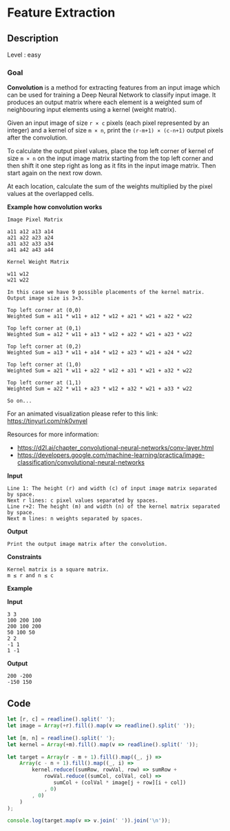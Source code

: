 # Feature Extraction

## Description

Level : easy

### Goal

**Convolution** is a method for extracting features from an input image which can be used for training a Deep Neural Network to classify input image. It produces an output matrix where each element is a weighted sum of neighbouring input elements using a kernel (weight matrix).

Given an input image of size `r × c` pixels (each pixel represented by an integer) and a kernel of size `m × n`, print the `(r-m+1) × (c-n+1)` output pixels after the convolution.

To calculate the output pixel values, place the top left corner of kernel of size `m × n` on the input image matrix starting from the top left corner and then shift it one step right as long as it fits in the input image matrix. Then start again on the next row down.

At each location, calculate the sum of the weights multiplied by the pixel values at the overlapped cells.

**Example how convolution works**

```
Image Pixel Matrix

a11 a12 a13 a14
a21 a22 a23 a24
a31 a32 a33 a34
a41 a42 a43 a44

Kernel Weight Matrix

w11 w12
w21 w22

In this case we have 9 possible placements of the kernel matrix. Output image size is 3×3.

Top left corner at (0,0)
Weighted Sum = a11 * w11 + a12 * w12 + a21 * w21 + a22 * w22

Top left corner at (0,1)
Weighted Sum = a12 * w11 + a13 * w12 + a22 * w21 + a23 * w22

Top left corner at (0,2)
Weighted Sum = a13 * w11 + a14 * w12 + a23 * w21 + a24 * w22

Top left corner at (1,0)
Weighted Sum = a21 * w11 + a22 * w12 + a31 * w21 + a32 * w22

Top left corner at (1,1)
Weighted Sum = a22 * w11 + a23 * w12 + a32 * w21 + a33 * w22

So on...
```

For an animated visualization please refer to this link: https://tinyurl.com/nk0vnyel

Resources for more information:
* https://d2l.ai/chapter_convolutional-neural-networks/conv-layer.html
* https://developers.google.com/machine-learning/practica/image-classification/convolutional-neural-networks

**Input**
```
Line 1: The height (r) and width (c) of input image matrix separated by space.
Next r lines: c pixel values separated by spaces.
Line r+2: The height (m) and width (n) of the kernel matrix separated by space.
Next m lines: n weights separated by spaces.
```

**Output**
```
Print the output image matrix after the convolution.
```

**Constraints**
```
Kernel matrix is a square matrix.
m ≤ r and n ≤ c
```

**Example**

**Input**
```
3 3
100 200 100
200 100 200
50 100 50
2 2
-1 1
1 -1
```

**Output**
```
200 -200
-150 150
```

## Code

```js
let [r, c] = readline().split(' ');
let image = Array(+r).fill().map(v => readline().split(' '));

let [m, n] = readline().split(' ');
let kernel = Array(+m).fill().map(v => readline().split(' '));

let target = Array(r - m + 1).fill().map((_, j) =>
    Array(c - n + 1).fill().map((_, i) => 
        kernel.reduce((sumRow, rowVal, row) => sumRow + 
            rowVal.reduce((sumCol, colVal, col) => 
               sumCol + (colVal * image[j + row][i + col])
            , 0)
        , 0)
    ) 
);

console.log(target.map(v => v.join(' ')).join('\n'));
```

